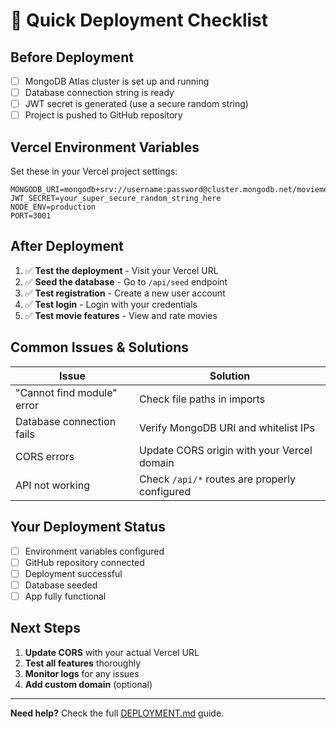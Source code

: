 # 🚀 Quick Deployment Checklist

## Before Deployment

- [ ] MongoDB Atlas cluster is set up and running
- [ ] Database connection string is ready
- [ ] JWT secret is generated (use a secure random string)
- [ ] Project is pushed to GitHub repository

## Vercel Environment Variables

Set these in your Vercel project settings:

```
MONGODB_URI=mongodb+srv://username:password@cluster.mongodb.net/moviemeter
JWT_SECRET=your_super_secure_random_string_here  
NODE_ENV=production
PORT=3001
```

## After Deployment

1. ✅ **Test the deployment** - Visit your Vercel URL
2. ✅ **Seed the database** - Go to `/api/seed` endpoint
3. ✅ **Test registration** - Create a new user account
4. ✅ **Test login** - Login with your credentials
5. ✅ **Test movie features** - View and rate movies

## Common Issues & Solutions

| Issue | Solution |
|-------|----------|
| "Cannot find module" error | Check file paths in imports |
| Database connection fails | Verify MongoDB URI and whitelist IPs |
| CORS errors | Update CORS origin with your Vercel domain |
| API not working | Check `/api/*` routes are properly configured |

## Your Deployment Status

- [ ] Environment variables configured
- [ ] GitHub repository connected
- [ ] Deployment successful
- [ ] Database seeded
- [ ] App fully functional

## Next Steps

1. **Update CORS** with your actual Vercel URL
2. **Test all features** thoroughly
3. **Monitor logs** for any issues
4. **Add custom domain** (optional)

---

**Need help?** Check the full [DEPLOYMENT.md](./DEPLOYMENT.md) guide.